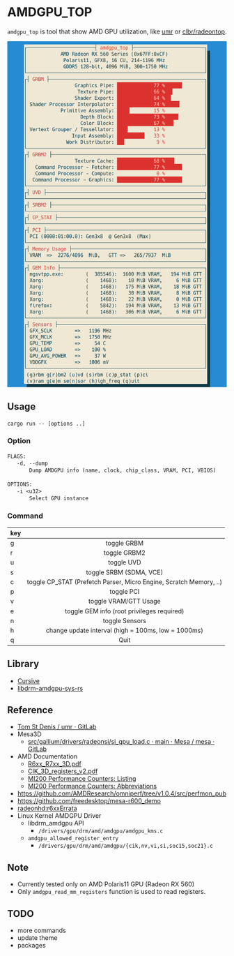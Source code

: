 # AMDGPU\_TOP
`amdgpu_top` is tool that show AMD GPU utilization, like [umr](https://gitlab.freedesktop.org/tomstdenis/umr/) or [clbr/radeontop](https://github.com/clbr/radeontop).  

![amdgpu_top screenshot](/docs/ss0.png)

## Usage
```
cargo run -- [options ..]
```

### Option
```
FLAGS:
   -d, --dump
       Dump AMDGPU info (name, clock, chip_class, VRAM, PCI, VBIOS)

OPTIONS:
   -i <u32>
       Select GPU instance
```

### Command
| key |                                     |
| :-- | :---------------------------------: |
| g   | toggle GRBM                         |
| r   | toggle GRBM2                        |
| u   | toggle UVD                          |
| s   | toggle SRBM (SDMA, VCE)             |
| c   | toggle CP_STAT (Prefetch Parser, Micro Engine, Scratch Memory, ..) |
| p   | toggle PCI                          |
| v   | toggle VRAM/GTT Usage               |
| e   | toggle GEM info (root privileges required) |
| n   | toggle Sensors                      |
| h   | change update interval (high = 100ms, low = 1000ms) |
| q   | Quit                                |

## Library
 * [Cursive](https://github.com/gyscos/cursive)
 * [libdrm-amdgpu-sys-rs](https://github.com/Umio-Yasuno/libdrm-amdgpu-sys-rs)

## Reference
 * [Tom St Denis / umr · GitLab](https://gitlab.freedesktop.org/tomstdenis/umr/)
 * Mesa3D
    * [src/gallium/drivers/radeonsi/si_gpu_load.c · main · Mesa / mesa · GitLab](https://gitlab.freedesktop.org/mesa/mesa/-/blob/main/src/gallium/drivers/radeonsi/si_gpu_load.c)
 * AMD Documentation
    * [R6xx_R7xx_3D.pdf](https://developer.amd.com/wordpress/media/2013/10/R6xx_R7xx_3D.pdf)
    * [CIK_3D_registers_v2.pdf](http://developer.amd.com/wordpress/media/2013/10/CIK_3D_registers_v2.pdf)
    * [MI200 Performance Counters: Listing](https://docs.amd.com/bundle/AMD-Instinct-MI200-Performance-Counters-v5.3/page/MI200_Performance_Counters_Listing.html)
    * [MI200 Performance Counters: Abbreviations](https://docs.amd.com/bundle/AMD-Instinct-MI200-Performance-Counters-v5.3/page/MI200_Performance_Counters_Abbreviations.html)
 * <https://github.com/AMDResearch/omniperf/tree/v1.0.4/src/perfmon_pub>
 * <https://github.com/freedesktop/mesa-r600_demo>
 * [radeonhd:r6xxErrata](https://www.x.org/wiki/radeonhd:r6xxErrata/)
 * Linux Kernel AMDGPU Driver
    * libdrm_amdgpu API
        * `/drivers/gpu/drm/amd/amdgpu/amdgpu_kms.c`
    * `amdgpu_allowed_register_entry`
        * `/drivers/gpu/drm/amd/amdgpu/{cik,nv,vi,si,soc15,soc21}.c`

## Note
 * Currently tested only on AMD Polaris11 GPU (Radeon RX 560)
 * Only `amdgpu_read_mm_registers` function is used to read registers.

## TODO
 * more commands
 * update theme
 * packages
